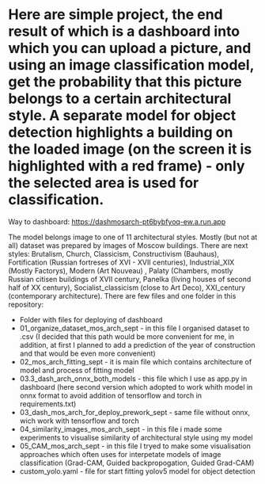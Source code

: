 # Here are simple project, the end result of which is a dashboard into which you can upload a picture, and using an image classification model, get the probability that this picture belongs to a certain architectural style. A separate model for object detection highlights a building on the loaded image (on the screen it is highlighted with a red frame) - only the selected area is used for classification.

Way to dashboard:
https://dashmosarch-pt6bybfyoq-ew.a.run.app

The model belongs image to one of 11 architectural styles. Mostly (but not at all) dataset was prepared by images of Moscow buildings. There are next styles: Brutalism, Church, Classicism, Constructivism (Bauhaus), Fortification (Russian fortreses of XVI - XVII centuries), Industrial_XIX (Mostly Factorys), Modern (Art Nouveau) , Palaty (Chambers, mostly Russian citisen buildings of XVII century, Panelka (living houses of second half of XX century), Socialist_classicism (close to Art Deco), XXI_century (contemporary architecture).
There are few files and one folder in this repository:
- Folder with files for deploying of dashboard
- 01_organize_dataset_mos_arch_sept - in this file I organised dataset to .csv (I decided that this path would be more convenient for me, in addition, at first I planned to add a prediction of the year of construction and that would be even more convenient)
- 02_mos_arch_fitting_sept - it is main file which contains architecture of model and process of fitting model
- 03.3_dash_arch_onnx_both_models - this file which I use as app.py in dashboard (here second version which adopted to work whith model in onnx format to avoid addition of tensorflow and torch in requirements.txt)
- 03_dash_mos_arch_for_deploy_prework_sept - same file without onnx, wich work with tensorflow and torch
- 04_similarity_images_mos_arch_sept - in this file i made some experiments to visualise similarity of architectural style using my model
- 05_CAM_mos_arch_sept - in this file I tryed to make some visualisation approaches which often uses for interpetate models of image classification (Grad-CAM, Guided backpropogation, Guided Grad-CAM)
- custom_yolo.yaml - file for start fitting yolov5 model for object detection
